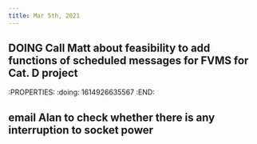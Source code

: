 ```yaml
---
title: Mar 5th, 2021
---
```


## DOING Call Matt about feasibility to add functions of scheduled messages for FVMS for Cat. D project
:PROPERTIES:
:doing: 1614926635567
:END:
## email Alan to check whether there is any interruption to socket power
